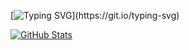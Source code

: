 [![Typing SVG](https://readme-typing-svg.demolab.com?font=Roboto&pause=1000&color=F7F7F7&background=FF000000&width=435&lines=Hi%2C+I'm+Bilal.;I+make+stuff+on+the+internet.)](https://git.io/typing-svg)

[![GitHub Stats](https://github-readme-stats.vercel.app/api?username=iamwookie?theme=github_dark)](https://github.com/anuraghazra/github-readme-stats)
